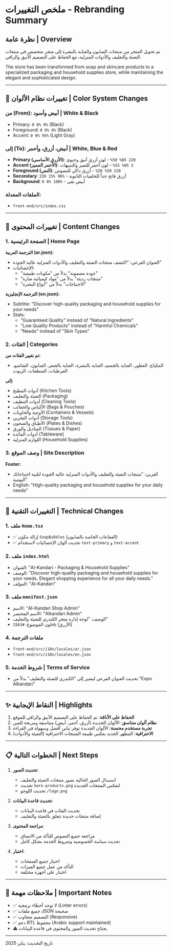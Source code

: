 # ملخص التغييرات - Rebranding Summary

## نظرة عامة | Overview
تم تحويل المتجر من منتجات الصابون والعناية بالبشرة إلى متجر متخصص في منتجات التعبئة والتغليف والأدوات المنزلية، مع الحفاظ على التصميم الأنيق والراقي.

The store has been transformed from soap and skincare products to a specialized packaging and household supplies store, while maintaining the elegant and sophisticated design.

---

## 🎨 تغييرات نظام الألوان | Color System Changes

### من (From): أبيض وأسود | White & Black
- Primary: `0 0% 0%` (Black)
- Foreground: `0 0% 0%` (Black)
- Accent: `0 0% 95%` (Light Gray)

### إلى (To): أبيض، أزرق، وأحمر | White, Blue & Red
- **Primary (الأزرق الأساسي)**: `220 85% 50%` - لون أزرق أنيق وحيوي
- **Accent (الأحمر المميز)**: `5 85% 55%` - لون أحمر للتميز والتنبيهات
- **Foreground (النص)**: `220 50% 20%` - أزرق داكن للنصوص
- **Secondary**: `220 15% 96%` - أزرق فاتح جداً للخلفيات الثانوية
- **Background**: `0 0% 100%` - أبيض نقي

### الملفات المعدلة:
- `front-end/src/index.css`

---

## 📝 تغييرات المحتوى | Content Changes

### 1. الصفحة الرئيسية | Home Page

**الترجمة العربية (ar.json):**
- العنوان الفرعي: "اكتشف منتجات التعبئة والتغليف والأدوات المنزلية عالية الجودة"
- الإحصائيات:
  - "جودة مضمونة" بدلاً من "مكونات طبيعية"
  - "منتجات رديئة" بدلاً من "مواد كيميائية ضارة"
  - "الاحتياجات" بدلاً من "أنواع البشرة"

**الترجمة الإنجليزية (en.json):**
- Subtitle: "Discover high-quality packaging and household supplies for your needs"
- Stats:
  - "Guaranteed Quality" instead of "Natural Ingredients"
  - "Low Quality Products" instead of "Harmful Chemicals"
  - "Needs" instead of "Skin Types"

### 2. الفئات | Categories

**تم تغيير الفئات من:**
- المكياج، العطور، العناية بالجسم، العناية بالبشرة، العناية بالشعر، الصابون، الشامبو، المرطبات، المنظفات، الزيوت

**إلى:**
- أدوات المطبخ (Kitchen Tools)
- التعبئة والتغليف (Packaging)
- أدوات التنظيف (Cleaning Tools)
- الأكياس والحقائب (Bags & Pouches)
- الأوعية والحاويات (Containers & Vessels)
- أدوات التخزين (Storage Tools)
- الأطباق والصحون (Plates & Dishes)
- المناديل والورق (Tissues & Paper)
- أدوات المائدة (Tableware)
- اللوازم المنزلية (Household Supplies)

### 3. وصف الموقع | Site Description

**Footer:**
- العربي: "منتجات التعبئة والتغليف والأدوات المنزلية عالية الجودة لتلبية احتياجاتك اليومية"
- English: "High-quality packaging and household supplies for your daily needs"

---

## 🔧 التغييرات التقنية | Technical Changes

### 1. ملف `Home.tsx`
- ✅ إزالة مكون `SoapBubbles` (الفقاعات الخاصة بالصابون)
- ✅ تحديث ألوان الإحصائيات لاستخدام `text-primary` و `text-accent`

### 2. ملف `index.html`
- العنوان: "Al-Kandari - Packaging & Household Supplies"
- الوصف: "Discover high-quality packaging and household supplies for your needs. Elegant shopping experience for all your daily needs."
- المؤلف: "Al-Kandari"

### 3. ملف `manifest.json`
- الاسم: "Al-Kandari Shop Admin"
- الاسم المختصر: "Alkandari Admin"
- الوصف: "لوحة إدارة متجر الكندري للتعبئة والتغليف"
- لون الموضوع: `#2563eb` (الأزرق)

### 4. ملفات الترجمة
- `front-end/src/i18n/locales/ar.json`
- `front-end/src/i18n/locales/en.json`

### 5. شروط الخدمة | Terms of Service
- تحديث العنوان الفرعي ليشير إلى "الكندري للتعبئة والتغليف" بدلاً من "Expo Alkandari"

---

## ✨ النقاط الإيجابية | Highlights

1. **الحفاظ على الأناقة**: تم الحفاظ على التصميم الأنيق والراقي للموقع
2. **نظام ألوان متناسق**: الألوان الجديدة (أزرق، أحمر، أبيض) متناسقة ومريحة للعين
3. **تجربة مستخدم محسنة**: الألوان الجديدة توفر تباين أفضل وسهولة في القراءة
4. **الاحترافية**: المظهر الجديد يعكس طبيعة المنتجات الاحترافية (التعبئة والأدوات)

---

## 📋 الخطوات التالية | Next Steps

1. **تحديث الصور**:
   - استبدال الصور الحالية بصور منتجات التعبئة والتغليف
   - تحديث `hero-products.png` لتعكس المنتجات الجديدة
   - تحديث اللوجو `/logo.png`

2. **تحديث قاعدة البيانات**:
   - تحديث الفئات في قاعدة البيانات
   - إضافة منتجات جديدة تتعلق بالتعبئة والتغليف

3. **مراجعة المحتوى**:
   - مراجعة جميع النصوص للتأكد من الاتساق
   - تحديث سياسة الخصوصية وشروط الخدمة بشكل كامل

4. **اختبار**:
   - اختبار جميع الصفحات
   - التأكد من عمل جميع الميزات
   - اختبار على أجهزة مختلفة

---

## 🎯 ملاحظات مهمة | Important Notes

- ✅ لا توجد أخطاء برمجية (Linter errors)
- ✅ جميع ملفات JSON صحيحة
- ✅ التصميم متجاوب (Responsive)
- ✅ دعم RTL محفوظ (Arabic support maintained)
- ⚠️ يحتاج تحديث الصور والمحتوى في قاعدة البيانات

---

تاريخ التحديث: يناير 2025

